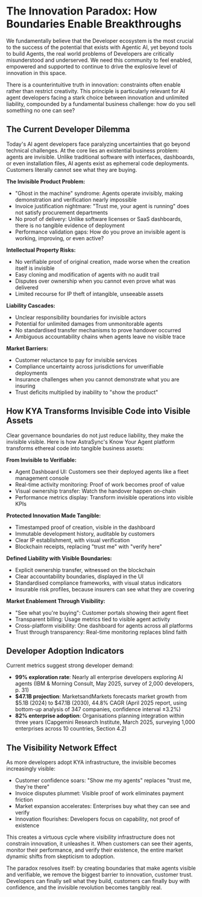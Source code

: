 # The Innovation Paradox: How Boundaries Enable Breakthroughs

We fundamentally believe that the Developer ecosystem is the most crucial to the success of the potential that exists with Agentic AI, yet beyond tools to build Agents, the real world problems of Developers are critically misunderstood and underserved. We need this community to feel enabled, empowered and supported to continue to drive the explosive level of innovation in this space.

There is a counterintuitive truth in innovation: constraints often enable rather than restrict creativity. This principle is particularly relevant for AI agent developers facing a stark choice between innovation and unlimited liability, compounded by a fundamental business challenge: how do you sell something no one can see?

## The Current Developer Dilemma

Today's AI agent developers face paralyzing uncertainties that go beyond technical challenges. At the core lies an existential business problem: agents are invisible. Unlike traditional software with interfaces, dashboards, or even installation files, AI agents exist as ephemeral code deployments. Customers literally cannot see what they are buying.

**The Invisible Product Problem:**

* "Ghost in the machine" syndrome: Agents operate invisibly, making demonstration and verification nearly impossible
* Invoice justification nightmare: "Trust me, your agent is running" does not satisfy procurement departments
* No proof of delivery: Unlike software licenses or SaaS dashboards, there is no tangible evidence of deployment
* Performance validation gaps: How do you prove an invisible agent is working, improving, or even active?

**Intellectual Property Risks:**

* No verifiable proof of original creation, made worse when the creation itself is invisible
* Easy cloning and modification of agents with no audit trail
* Disputes over ownership when you cannot even prove what was delivered
* Limited recourse for IP theft of intangible, unseeable assets

**Liability Cascades:**

* Unclear responsibility boundaries for invisible actors
* Potential for unlimited damages from unmonitorable agents
* No standardised transfer mechanisms to prove handover occurred
* Ambiguous accountability chains when agents leave no visible trace

**Market Barriers:**

* Customer reluctance to pay for invisible services
* Compliance uncertainty across jurisdictions for unverifiable deployments
* Insurance challenges when you cannot demonstrate what you are insuring
* Trust deficits multiplied by inability to "show the product"

## How KYA Transforms Invisible Code into Visible Assets

Clear governance boundaries do not just reduce liability, they make the invisible visible. Here is how AstraSync's Know Your Agent platform transforms ethereal code into tangible business assets:

**From Invisible to Verifiable:**

* Agent Dashboard UI: Customers see their deployed agents like a fleet management console
* Real-time activity monitoring: Proof of work becomes proof of value
* Visual ownership transfer: Watch the handover happen on-chain
* Performance metrics display: Transform invisible operations into visible KPIs

**Protected Innovation Made Tangible:**

* Timestamped proof of creation, visible in the dashboard
* Immutable development history, auditable by customers
* Clear IP establishment, with visual verification
* Blockchain receipts, replacing "trust me" with "verify here"

**Defined Liability with Visible Boundaries:**

* Explicit ownership transfer, witnessed on the blockchain
* Clear accountability boundaries, displayed in the UI
* Standardised compliance frameworks, with visual status indicators
* Insurable risk profiles, because insurers can see what they are covering

**Market Enablement Through Visibility:**

* "See what you're buying": Customer portals showing their agent fleet
* Transparent billing: Usage metrics tied to visible agent activity
* Cross-platform visibility: One dashboard for agents across all platforms
* Trust through transparency: Real-time monitoring replaces blind faith

## Developer Adoption Indicators

Current metrics suggest strong developer demand:

* **99% exploration rate**: Nearly all enterprise developers exploring AI agents (IBM & Morning Consult, May 2025, survey of 2,000 developers, p. 31)
* **$47.1B projection**: MarketsandMarkets forecasts market growth from $5.1B (2024) to $47.1B (2030), 44.8% CAGR (April 2025 report, using bottom-up analysis of 347 companies, confidence interval ±3.2%)
* **82% enterprise adoption**: Organisations planning integration within three years (Capgemini Research Institute, March 2025, surveying 1,000 enterprises across 10 countries, Section 4.2)

## The Visibility Network Effect

As more developers adopt KYA infrastructure, the invisible becomes increasingly visible:

* Customer confidence soars: "Show me my agents" replaces "trust me, they're there"
* Invoice disputes plummet: Visible proof of work eliminates payment friction
* Market expansion accelerates: Enterprises buy what they can see and verify
* Innovation flourishes: Developers focus on capability, not proof of existence

This creates a virtuous cycle where visibility infrastructure does not constrain innovation, it unleashes it. When customers can see their agents, monitor their performance, and verify their existence, the entire market dynamic shifts from skepticism to adoption.

The paradox resolves itself: by creating boundaries that make agents visible and verifiable, we remove the biggest barrier to innovation, customer trust. Developers can finally sell what they build, customers can finally buy with confidence, and the invisible revolution becomes tangibly real.

